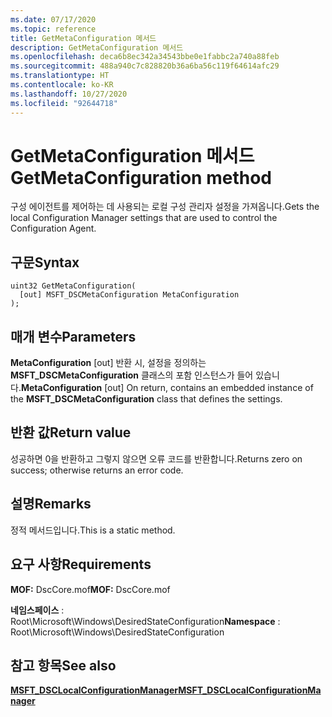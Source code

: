 ```yaml
---
ms.date: 07/17/2020
ms.topic: reference
title: GetMetaConfiguration 메서드
description: GetMetaConfiguration 메서드
ms.openlocfilehash: deca6b8ec342a34543bbe0e1fabbc2a740a88feb
ms.sourcegitcommit: 488a940c7c828820b36a6ba56c119f64614afc29
ms.translationtype: HT
ms.contentlocale: ko-KR
ms.lasthandoff: 10/27/2020
ms.locfileid: "92644718"
---
```

# <a name="getmetaconfiguration-method"></a><span data-ttu-id="d92a7-103">GetMetaConfiguration 메서드</span><span class="sxs-lookup"><span data-stu-id="d92a7-103">GetMetaConfiguration method</span></span>

<span data-ttu-id="d92a7-104">구성 에이전트를 제어하는 데 사용되는 로컬 구성 관리자 설정을 가져옵니다.</span><span class="sxs-lookup"><span data-stu-id="d92a7-104">Gets the local Configuration Manager settings that are used to control the Configuration Agent.</span></span>

## <a name="syntax"></a><span data-ttu-id="d92a7-105">구문</span><span class="sxs-lookup"><span data-stu-id="d92a7-105">Syntax</span></span>

```mof
uint32 GetMetaConfiguration(
  [out] MSFT_DSCMetaConfiguration MetaConfiguration
);
```

## <a name="parameters"></a><span data-ttu-id="d92a7-106">매개 변수</span><span class="sxs-lookup"><span data-stu-id="d92a7-106">Parameters</span></span>

<span data-ttu-id="d92a7-107">**MetaConfiguration** \[out\] 반환 시, 설정을 정의하는 **MSFT_DSCMetaConfiguration** 클래스의 포함 인스턴스가 들어 있습니다.</span><span class="sxs-lookup"><span data-stu-id="d92a7-107">**MetaConfiguration** \[out\] On return, contains an embedded instance of the **MSFT_DSCMetaConfiguration** class that defines the settings.</span></span>

## <a name="return-value"></a><span data-ttu-id="d92a7-108">반환 값</span><span class="sxs-lookup"><span data-stu-id="d92a7-108">Return value</span></span>

<span data-ttu-id="d92a7-109">성공하면 0을 반환하고 그렇지 않으면 오류 코드를 반환합니다.</span><span class="sxs-lookup"><span data-stu-id="d92a7-109">Returns zero on success; otherwise returns an error code.</span></span>

## <a name="remarks"></a><span data-ttu-id="d92a7-110">설명</span><span class="sxs-lookup"><span data-stu-id="d92a7-110">Remarks</span></span>

<span data-ttu-id="d92a7-111">정적 메서드입니다.</span><span class="sxs-lookup"><span data-stu-id="d92a7-111">This is a static method.</span></span>

## <a name="requirements"></a><span data-ttu-id="d92a7-112">요구 사항</span><span class="sxs-lookup"><span data-stu-id="d92a7-112">Requirements</span></span>

<span data-ttu-id="d92a7-113">**MOF:** DscCore.mof</span><span class="sxs-lookup"><span data-stu-id="d92a7-113">**MOF:** DscCore.mof</span></span>

<span data-ttu-id="d92a7-114">**네임스페이스** : Root\Microsoft\Windows\DesiredStateConfiguration</span><span class="sxs-lookup"><span data-stu-id="d92a7-114">**Namespace** : Root\Microsoft\Windows\DesiredStateConfiguration</span></span>

## <a name="see-also"></a><span data-ttu-id="d92a7-115">참고 항목</span><span class="sxs-lookup"><span data-stu-id="d92a7-115">See also</span></span>

[<span data-ttu-id="d92a7-116">**MSFT_DSCLocalConfigurationManager**</span><span class="sxs-lookup"><span data-stu-id="d92a7-116">**MSFT_DSCLocalConfigurationManager**</span></span>](msft-dsclocalconfigurationmanager.md)
